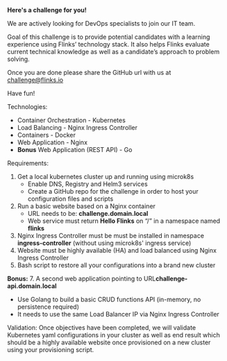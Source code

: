 **Here's a challenge for you!**

We are actively looking for DevOps specialists to join our IT team.

Goal of this challenge is to provide potential candidates with a learning experience using Flinks’ technology stack. It also helps Flinks evaluate current technical knowledge as well as a candidate’s approach to problem solving.

Once you are done please share the GitHub url with us at challenge@flinks.io 

Have fun!

Technologies:
* Container Orchestration - Kubernetes
* Load Balancing - Nginx Ingress Controller
* Containers - Docker
* Web Application - Nginx
* **Bonus**​ Web Application (REST API) - Go

Requirements:
1. Get a local kubernetes cluster up and running using microk8s
   * Enable DNS, Registry and Helm3 services
   * Create a GitHub repo for the challenge in order to host your configuration files and scripts
2. Run a basic website based on a Nginx container
   * URL needs to be: ​**challenge.domain.local**
   * Web service must return ​**Hello Flinks**​ on “/” in a namespace named ​**flinks**
4. Nginx Ingress Controller must be must be installed in namespace ​**ingress-controller** (without using microk8s' ingress service)
5. Website must be highly available (HA) and load balanced using Nginx Ingress Controller
6. Bash script to restore all your configurations into a brand new cluster

**Bonus:**
7. A second web application pointing to URL ​**challenge-api.domain.local**​ 
   * Use Golang to build a basic CRUD functions API (in-memory, no persistence required)
   * It needs to use the same Load Balancer IP via Nginx Ingress Controller

Validation:
Once objectives have been completed, we will validate Kubernetes yaml configurations in your cluster as well as end result which should be a highly available website once provisioned on a new cluster using your provisioning script.